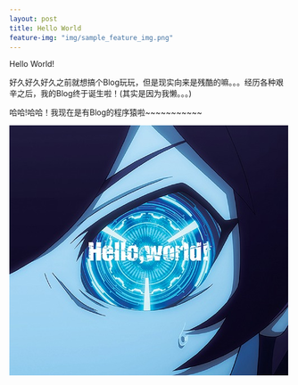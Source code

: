 ```yaml
---
layout: post
title: Hello World
feature-img: "img/sample_feature_img.png"
---
```

Hello World!

好久好久好久之前就想搞个Blog玩玩，但是现实向来是残酷的嘛。。。经历各种艰辛之后，我的Blog终于诞生啦！(其实是因为我懒。。。)<br>

哈哈!哈哈！我现在是有Blog的程序猿啦~~~~~~~~~~~

![Geometric pattern with fading gradient](/img/hello-world.jpg)